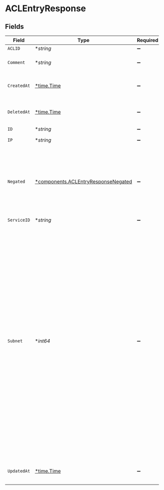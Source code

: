 # ACLEntryResponse


## Fields

| Field                                                                                                                                                                                                                                                                                                                                         | Type                                                                                                                                                                                                                                                                                                                                          | Required                                                                                                                                                                                                                                                                                                                                      | Description                                                                                                                                                                                                                                                                                                                                   | Example                                                                                                                                                                                                                                                                                                                                       |
| --------------------------------------------------------------------------------------------------------------------------------------------------------------------------------------------------------------------------------------------------------------------------------------------------------------------------------------------- | --------------------------------------------------------------------------------------------------------------------------------------------------------------------------------------------------------------------------------------------------------------------------------------------------------------------------------------------- | --------------------------------------------------------------------------------------------------------------------------------------------------------------------------------------------------------------------------------------------------------------------------------------------------------------------------------------------- | --------------------------------------------------------------------------------------------------------------------------------------------------------------------------------------------------------------------------------------------------------------------------------------------------------------------------------------------- | --------------------------------------------------------------------------------------------------------------------------------------------------------------------------------------------------------------------------------------------------------------------------------------------------------------------------------------------- |
| `ACLID`                                                                                                                                                                                                                                                                                                                                       | **string*                                                                                                                                                                                                                                                                                                                                     | :heavy_minus_sign:                                                                                                                                                                                                                                                                                                                            | N/A                                                                                                                                                                                                                                                                                                                                           | 6tUXdegLTf5BCig0zGFrU3                                                                                                                                                                                                                                                                                                                        |
| `Comment`                                                                                                                                                                                                                                                                                                                                     | **string*                                                                                                                                                                                                                                                                                                                                     | :heavy_minus_sign:                                                                                                                                                                                                                                                                                                                            | A freeform descriptive note.                                                                                                                                                                                                                                                                                                                  |                                                                                                                                                                                                                                                                                                                                               |
| `CreatedAt`                                                                                                                                                                                                                                                                                                                                   | [*time.Time](https://pkg.go.dev/time#Time)                                                                                                                                                                                                                                                                                                    | :heavy_minus_sign:                                                                                                                                                                                                                                                                                                                            | Date and time in ISO 8601 format.                                                                                                                                                                                                                                                                                                             | 2020-04-09T18:14:30Z                                                                                                                                                                                                                                                                                                                          |
| `DeletedAt`                                                                                                                                                                                                                                                                                                                                   | [*time.Time](https://pkg.go.dev/time#Time)                                                                                                                                                                                                                                                                                                    | :heavy_minus_sign:                                                                                                                                                                                                                                                                                                                            | Date and time in ISO 8601 format.                                                                                                                                                                                                                                                                                                             | 2020-04-09T18:14:30Z                                                                                                                                                                                                                                                                                                                          |
| `ID`                                                                                                                                                                                                                                                                                                                                          | **string*                                                                                                                                                                                                                                                                                                                                     | :heavy_minus_sign:                                                                                                                                                                                                                                                                                                                            | N/A                                                                                                                                                                                                                                                                                                                                           | 6yxNzlOpW1V7JfSwvLGtOc                                                                                                                                                                                                                                                                                                                        |
| `IP`                                                                                                                                                                                                                                                                                                                                          | **string*                                                                                                                                                                                                                                                                                                                                     | :heavy_minus_sign:                                                                                                                                                                                                                                                                                                                            | An IP address.                                                                                                                                                                                                                                                                                                                                | 127.0.0.1                                                                                                                                                                                                                                                                                                                                     |
| `Negated`                                                                                                                                                                                                                                                                                                                                     | [*components.ACLEntryResponseNegated](../../models/shared/aclentryresponsenegated.md)                                                                                                                                                                                                                                                         | :heavy_minus_sign:                                                                                                                                                                                                                                                                                                                            | Whether to negate the match. Useful primarily when creating individual exceptions to larger subnets.                                                                                                                                                                                                                                          | 0                                                                                                                                                                                                                                                                                                                                             |
| `ServiceID`                                                                                                                                                                                                                                                                                                                                   | **string*                                                                                                                                                                                                                                                                                                                                     | :heavy_minus_sign:                                                                                                                                                                                                                                                                                                                            | N/A                                                                                                                                                                                                                                                                                                                                           | SU1Z0isxPaozGVKXdv0eY                                                                                                                                                                                                                                                                                                                         |
| `Subnet`                                                                                                                                                                                                                                                                                                                                      | **int64*                                                                                                                                                                                                                                                                                                                                      | :heavy_minus_sign:                                                                                                                                                                                                                                                                                                                            | Number of bits for the subnet mask applied to the IP address. For IPv4 addresses, a value of 32 represents the smallest subnet mask (1 address), 24 represents a class C subnet mask (256 addresses), 16 represents a class B subnet mask (65k addresses), and 8 is class A subnet mask (16m addresses). If not provided, no mask is applied. | 8                                                                                                                                                                                                                                                                                                                                             |
| `UpdatedAt`                                                                                                                                                                                                                                                                                                                                   | [*time.Time](https://pkg.go.dev/time#Time)                                                                                                                                                                                                                                                                                                    | :heavy_minus_sign:                                                                                                                                                                                                                                                                                                                            | Date and time in ISO 8601 format.                                                                                                                                                                                                                                                                                                             | 2020-04-09T18:14:30Z                                                                                                                                                                                                                                                                                                                          |